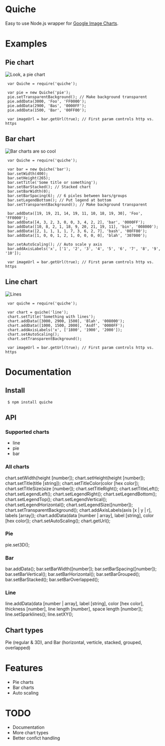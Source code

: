 
# Quiche

  Easy to use Node.js wrapper for [Google Image Charts](http://code.google.com/apis/chart/image).

# Examples

## Pie chart

  ![Look, a pie chart](http://chart.googleapis.com/chart?cht=p&chd=t:3000,2900,1500&chco=FF0000,0000FF,00FF00&chdl=Foo|Bas|Bar&chds=a&chbh=a,4,23&chdlp=|&chdls=,&chs=300x200&chf=bg,s,00000000)

     var Quiche = require('quiche');
     
     var pie = new Quiche('pie');
     pie.setTransparentBackground(); // Make background transparent
     pie.addData(3000, 'Foo', 'FF0000');
     pie.addData(2900, 'Bas', '0000FF');
     pie.addData(1500, 'Bar', '00FF00');

     var imageUrl = bar.getUrl(true); // First param controls http vs. https

## Bar chart
   
  ![Bar charts are so cool](https://chart.googleapis.com/chart?cht=bvs&chtt=Some+title+or+something&chts=,,&chd=t:19,19,21,14,19,11,10,18,19,30|4,3,2,3,0,0,3,4,2,2|10,8,2,1,18,9,20,21,19,11|2,1,1,1,1,7,3,6,2,7|1,0,0,1,2,1,0,0,0,0&chco=FF0000,0000FF,008000,00FF00,307000&chdl=Foo|bar|bin|bash|blah&chds=a&chxt=x,y&chxl=0:|1|2|3|4|5|6|7|8|9|10&chbh=a,6,0&chdlp=b|&chdls=,&chs=400x265&chf=bg,s,00000000)

     var Quiche = require('quiche');
     
     var bar = new Quiche('bar');
     bar.setWidth(400);
     bar.setHeight(265);
     bar.setTitle('Some title or something');
     bar.setBarStacked(); // Stacked chart
     bar.setBarWidth(0); 
     bar.setBarSpacing(6); // 6 pixles between bars/groups
     bar.setLegendBottom(); // Put legend at bottom
     bar.setTransparentBackground(); // Make background transparent

     bar.addData([19, 19, 21, 14, 19, 11, 10, 18, 19, 30], 'Foo', 'FF0000');
     bar.addData([4, 3, 2, 3, 0, 0, 3, 4, 2, 2], 'bar', '0000FF');
     bar.addData([10, 8, 2, 1, 18, 9, 20, 21, 19, 11], 'bin', '008000');
     bar.addData([2, 1, 1, 1, 1, 7, 3, 6, 2, 7], 'bash', '00FF00');
     bar.addData([1, 0, 0, 1, 2, 1, 0, 0, 0, 0], 'blah', '307000');     

     bar.setAutoScaling(); // Auto scale y axis
     bar.addAxisLabels('x', ['1', '2', '3', '4', '5', '6', '7', '8', '9', '10']);

     var imageUrl = bar.getUrl(true); // First param controls http vs. https

## Line chart

  ![Lines](http://chart.googleapis.com/chart?cht=lc&chtt=Something+with+lines&chts=,,&chd=t:3000,2900,1500|1000,1500,2000&chco=008000,0000FF&chdl=Blah|Asdf&chds=a&chxt=y,x&chxl=1:|1800|1900|2000&chbh=a,,&chdlp=|&chdls=,&chs=300x200&chf=bg,s,00000000)

     var quiche = require('quiche');
     
     var chart = quiche('line');
     chart.setTitle('Something with lines');
     chart.addData([3000, 2900, 1500], 'Blah', '008000');
     chart.addData([1000, 1500, 2000], 'Asdf', '0000FF');
     chart.addAxisLabels('x', ['1800', '1900', '2000']);
     chart.setAutoScaling();
     chart.setTransparentBackground();

     var imageUrl = bar.getUrl(true); // First param controls http vs. https     

# Documentation

## Install

     $ npm install quiche

## API

### Supported charts

  * line
  * pie
  * bar

### All charts

  chart.setWidth(height [number]);
  chart.setHeight(height [number]);
  chart.setTitle(title [string]);
  chart.setTitleColor(color [hex color]);
  chart.setTitleSize(size [number]);
  chart.setTitleRight();
  chart.setTitleLeft();
  chart.setLegendLeft();
  chart.setLegendRight();
  chart.setLegendBottom();
  chart.setLegendTop();
  chart.setLegendVertical();
  chart.setLegendHorizontal();
  chart.setLegendSize([number]);
  chart.setTransparentBackground();
  chart.addAxisLabels(axis [x | y | r], labels [array]);
  chart.addData(data [number | array], label [string], color [hex color]);
  chart.setAutoScaling();
  chart.getUrl();

### Pie

  pie.set3D();

### Bar

  bar.addData();
  bar.setBarWidth([number]);
  bar.setBarSpacing([number]);
  bar.setBarVertical();
  bar.setBarHorizontal();
  bar.setBarGrouped();
  bar.setBarStacked();
  bar.setBarOverlapped();

### Line

  line.addData(data [number | array], label [string], color [hex color], thickness [number], line length [number], space length [number]);
  line.setSparklines();
  line.setXY();

## Chart types
 
  Pie (regular & 3D), and Bar (horizontal, verticle, stacked, grouped, overlapped)

# Features

  * Pie charts
  * Bar charts
  * Auto scaling

# TODO

  * Documentation  
  * More chart types
  * Better confict handling
